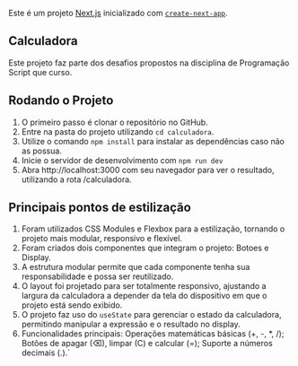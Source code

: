 Este é um projeto [Next.js](https://nextjs.org) inicializado com [`create-next-app`](https://nextjs.org/docs/app/api-reference/cli/create-next-app).

## Calculadora

Este projeto faz parte dos desafios propostos na disciplina de Programação Script que curso.

## Rodando o Projeto

1. O primeiro passo é clonar o repositório no GitHub.
2. Entre na pasta do projeto utilizando ```cd calculadora```.
3. Utilize o comando ```npm install``` para instalar as dependências caso não as possua.
4. Inicie o servidor de desenvolvimento com ```npm run dev```
5. Abra http://localhost:3000 com seu navegador para ver o resultado, utilizando a rota /calculadora.


## Principais pontos de estilização

1. Foram utilizados CSS Modules e Flexbox para a estilização, tornando o projeto mais modular, responsivo e flexível.
2. Foram criados dois componentes que integram o projeto: Botoes e Display.
3. A estrutura modular permite que cada componente tenha sua responsabilidade e possa ser reutilizado.
4. O layout foi projetado para ser totalmente responsivo, ajustando a largura da calculadora a depender da tela do dispositivo em que o projeto está sendo exibido.
5. O projeto faz uso do ```useState``` para gerenciar o estado da calculadora, permitindo manipular a expressão e o resultado no display.
6. Funcionalidades principais: Operações matemáticas básicas (+, -, *, /); Botões de apagar (⌫), limpar (C) e calcular (=); Suporte a números decimais (.).`